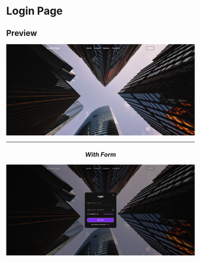 # Login Page

## Preview

<p align="center">
  <img src="./preview/Scr_1.png" />
</p>

<hr/>

### ***<p style="text-align:center;">With Form</p>***

<p align="center">
  <img src="./preview/Scr_2.png" />
</p>